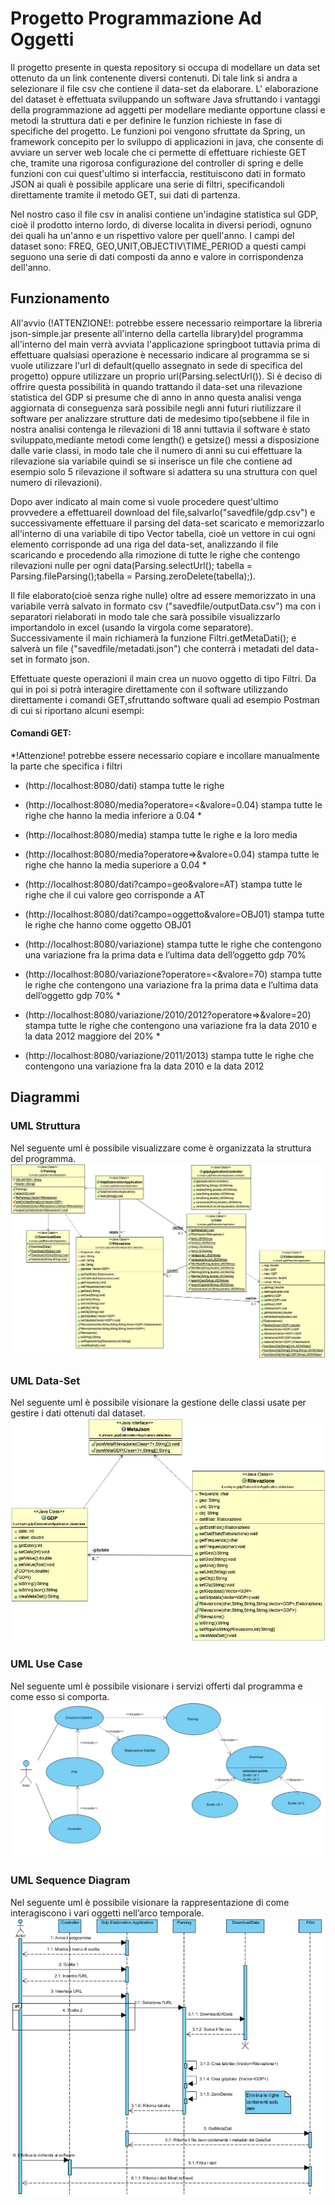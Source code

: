 # Progetto Programmazione Ad Oggetti

Il progetto presente in questa repository si occupa di modellare un data set ottenuto da un link contenente diversi contenuti. Di tale link si andra a selezionare il file csv che contiene il data-set da elaborare. L' elaborazione del dataset è effettuata sviluppando un software Java sfruttando i vantaggi della programmazione ad aggetti per modellare mediante opportune classi e metodi la struttura dati e per definire le funzion richieste in fase di specifiche del progetto. Le funzioni poi vengono sfruttate da Spring, un framework concepito per lo sviluppo di applicazioni in java, che consente di avviare un server web locale che ci permette di effettuare richieste GET che, tramite una rigorosa configurazione del controller di spring e delle funzioni con cui quest'ultimo si interfaccia, restituiscono dati in formato JSON ai quali è possibile applicare una serie di filtri, specificandoli direttamente tramite il metodo GET, sui dati di partenza.

Nel nostro caso il file csv in analisi contiene un'indagine statistica sul GDP, cioè il prodotto interno lordo, di diverse localita in diversi periodi, ognuno dei quali ha un'anno e un rispettivo valore per quell'anno. I campi del dataset sono:
FREQ, GEO,UNIT,OBJECTIV\TIME_PERIOD
a questi campi seguono una serie di dati composti da anno e valore in corrispondenza dell'anno.

## Funzionamento
All'avvio (!ATTENZIONE!: potrebbe essere necessario reimportare la libreria json-simple.jar presente all'interno della cartella library)del programma all'interno del main verrà avviata l'applicazione springboot tuttavia prima di effettuare qualsiasi operazione è necessario indicare al programma se si vuole utilizzare l'url di default(quello assegnato in sede di specifica del progetto) oppure utilizzare un proprio url(Parsing.selectUrl()). 
Si è deciso di offrire questa possibilità in quando trattando il data-set una rilevazione statistica del GDP si presume che di anno in anno questa analisi venga aggiornata di conseguenza sarà possibile negli anni futuri riutilizzare il software per analizzare strutture dati de medesimo tipo(sebbene il file in nostra analisi contenga le rilevazioni di 18 anni tuttavia il software è stato sviluppato,mediante metodi come length() e getsize() messi a disposizione dalle varie classi, in modo tale che il numero di anni su cui effettuare la rilevazione sia variabile quindi se si inserisce un file che contiene ad esempio solo 5 rilevazione il software si adattera su una struttura con quel numero di rilevazioni). 

Dopo aver indicato al main come si vuole procedere quest'ultimo provvedere a effettuareil download del file,salvarlo("savedfile/gdp.csv") e successivamente effettuare il parsing del data-set scaricato e memorizzarlo all'interno di una variabile di tipo Vector<Rilevazione> tabella, cioè un vettore in cui ogni elemento corrisponde ad una riga del data-set, analizzando il file scaricando e procedendo alla rimozione di tutte le righe che contengo rilevazioni nulle per ogni data(Parsing.selectUrl(); tabella = Parsing.fileParsing();tabella = Parsing.zeroDelete(tabella);).
  
Il file elaborato(cioè senza righe nulle) oltre ad essere memorizzato in una variabile verrà salvato in formato csv ("savedfile/outputData.csv") ma con i separatori rielaborati in modo tale che sarà possibile visualizzarlo importandolo in excel (usando la virgola come separatore). Successivamente il main richiamerà la funzione Filtri.getMetaDati(); e salverà un file ("savedfile/metadati.json") che conterrà i metadati del data-set in formato json.

Effettuate queste operazioni il main crea un nuovo oggetto di tipo Filtri. Da qui in poi si potrà interagire direttamente con il software utilizzando direttamente i comandi GET,sfruttando software quali ad esempio Postman di cui si riportano alcuni esempi:

#### Comandi GET:
*!Attenzione! potrebbe essere necessario copiare e incollare manualmente la parte che specifica i filtri

- (http://localhost:8080/dati) stampa tutte le righe

- (http://localhost:8080/media?operatore=<&valore=0.04) stampa tutte le righe che hanno la media inferiore a 0.04  *

- (http://localhost:8080/media) stampa tutte le righe e la loro media

- (http://localhost:8080/media?operatore=>&valore=0.04) stampa tutte le righe che hanno la media superiore a 0.04  *

- (http://localhost:8080/dati?campo=geo&valore=AT) stampa tutte le righe che il cui valore geo corrisponde a AT

- (http://localhost:8080/dati?campo=oggetto&valore=OBJ01) stampa tutte le righe che hanno come oggetto OBJ01

- (http://localhost:8080/variazione) stampa tutte le righe che contengono una variazione fra la prima data e l’ultima data dell’oggetto gdp 70%

- (http://localhost:8080/variazione?operatore=<&valore=70) stampa tutte le righe che contengono una variazione fra la prima data e l’ultima data dell’oggetto gdp 70%   *

- (http://localhost:8080/variazione/2010/2012?operatore=>&valore=20) stampa tutte le righe che contengono una variazione fra la data 2010 e la data 2012 maggiore del 20%  *

- (http://localhost:8080/variazione/2011/2013) stampa tutte le righe che contengono una variazione fra la data 2010 e la data 2012

## Diagrammi 

### UML Struttura
Nel seguente uml è possibile visualizzare come è organizzata la struttura del programma.
![Alt text](https://github.com/ClaudioSirocchi/ProgettoProgrammazione2019/blob/master/gdpElaborationApplication/diagrammi/PackageApplication.jpg?raw=true)

### UML Data-Set
Nel seguente uml è possibile visionare la gestione delle classi usate per gestire i dati ottenuti dal dataset.
![Alt text](https://github.com/ClaudioSirocchi/ProgettoProgrammazione2019/blob/master/gdpElaborationApplication/diagrammi/DataSetjpg.jpg?raw=true)

### UML Use Case
Nel seguente uml è possibile visionare i servizi offerti dal programma e come esso si comporta.
![Alt text](https://github.com/ClaudioSirocchi/ProgettoProgrammazione2019/blob/master/gdpElaborationApplication/diagrammi/UseCase.jpg?raw=true)

### UML Sequence Diagram
Nel seguente uml è possibile visionare la rappresentazione di come interagiscono i vari oggetti nell’arco temporale.
![Alt text](https://github.com/ClaudioSirocchi/ProgettoProgrammazione2019/blob/master/gdpElaborationApplication/diagrammi/SequenceDiagram.JPG?raw=true)
